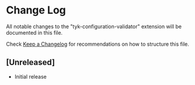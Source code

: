 # Change Log

All notable changes to the "tyk-configuration-validator" extension will be documented in this file.

Check [Keep a Changelog](http://keepachangelog.com/) for recommendations on how to structure this file.

## [Unreleased]

- Initial release